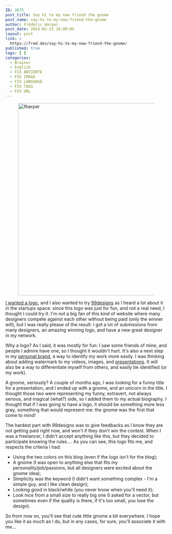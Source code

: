 ```yaml
---
ID: 2675
post_title: Say hi to my new friend the gnome
post_name: say-hi-to-my-new-friend-the-gnome
author: Frédéric Harper
post_date: 2014-01-13 16:00:05
layout: post
link: >
  https://fred.dev/say-hi-to-my-new-friend-the-gnome/
published: true
tags: [ ]
categories:
  - Brainer
  - English
  - FIX ANTIDOTE
  - FIX IMAGE
  - FIX LANGUAGE
  - FIX TAGS
  - FIX URL
---
```

<figure><img alt="fharper" src="http://fred.dev/wp-content/uploads/2014/01/fharper.png" width="600" height="600"/></figure><a title="I want a logo, any designer out there?" href="https://fred.dev/i-want-a-logo-any-designer-out-there/">I wanted a logo</a>, and I also wanted to try <a title="99Designs website" href="https://99designs.ca">99designs</a> as I heard a lot about it in the startups space: since this logo was just for fun, and not a real need, I thought I could try it. I'm not a big fan of this kind of website where many designers compete against each other without being paid (only the winner will), but I was really please of the result: I got a lot of submissions from many designers, an amazing winning logo, and have a new great designer in my network.<p>Why a logo? As I said, it was mostly for fun: I saw some friends of mine, and people I admire have one, so I thought it wouldn't hurt. It's also a next step in my <a title="I’m working on a personal branding book for developers" href="https://fred.dev/im-working-on-a-personal-branding-book-for-developers/">personal brand</a>, a way to identify my work more easily. I was thinking about adding watermark to my videos, images, and <a title="Speaking page on my site" href="http://fred.dev/speaking/">presentations</a>. It will also be a way to differentiate myself from others, and easily be identified (or my work).</p><p>A gnome, seriously? A couple of months ago, I was looking for a funny title for a presentation, and I ended up with a gnome, and an unicorn in the title. I thought those two were representing my funny, extravert, not always serious, and magical (what?) side, so I added them to my actual biography. I thought that if I was going to have a logo, it should be something more less gray, something that would represent me: the gnome was the first that come to mind!</p><p>The hardest part with 99designs was to give feedbacks as I know they are not getting paid right now, and won't if they don't win the contest. When I was a freelancer, I didn't accept anything like this, but they decided to participate knowing the rules.... As you can see, this logo fits me, and respects the criteria I had:</p><ul><li>Using the two colors on this blog (even if the logo isn't for the blog);</li><li>A gnome (I was open to anything else that fits my personality/job/passions, but all designers were excited about the gnome idea);</li><li>Simplicity was the keyword (I didn't want something complex - I'm a simple guy, and I like clean design);</li><li>Looking good in black/white (you never know when you'll need it);</li><li>Look nice from a small size to really big one (I asked for a vector, but sometimes even if the quality is there, if it's too small, you lose the design).</li></ul><p>So from now on, you'll see that cute little gnome a bit everywhere. I hope you like it as much as I do, but in any cases, for sure, you'll associate it with me...</p> 